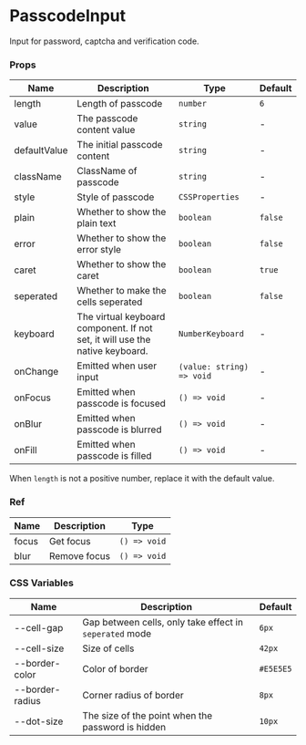 # PasscodeInput <Experimental></Experimental>

Input for password, captcha and verification code.

<code src="./demos/demo1.tsx"></code>

### Props

| Name         | Description                                                                  | Type                      | Default |
| ------------ | ---------------------------------------------------------------------------- | ------------------------- | ------- |
| length       | Length of passcode                                                           | `number`                  | `6`     |
| value        | The passcode content value                                                   | `string`                  | -       |
| defaultValue | The initial passcode content                                                 | `string`                  | -       |
| className    | ClassName of passcode                                                        | `string`                  | -       |
| style        | Style of passcode                                                            | `CSSProperties`           | -       |
| plain        | Whether to show the plain text                                               | `boolean`                 | `false` |
| error        | Whether to show the error style                                              | `boolean`                 | `false` |
| caret        | Whether to show the caret                                                    | `boolean`                 | `true`  |
| seperated    | Whether to make the cells seperated                                          | `boolean`                 | `false` |
| keyboard     | The virtual keyboard component. If not set, it will use the native keyboard. | `NumberKeyboard`          | -       |
| onChange     | Emitted when user input                                                      | `(value: string) => void` | -       |
| onFocus      | Emitted when passcode is focused                                             | `() => void`              | -       |
| onBlur       | Emitted when passcode is blurred                                             | `() => void`              | -       |
| onFill       | Emitted when passcode is filled                                              | `() => void`              | -       |

When `length` is not a positive number, replace it with the default value.

### Ref

| Name  | Description  | Type         |
| ----- | ------------ | ------------ |
| focus | Get focus    | `() => void` |
| blur  | Remove focus | `() => void` |

### CSS Variables

| Name            | Description                                             | Default   |
| --------------- | ------------------------------------------------------- | --------- |
| --cell-gap      | Gap between cells, only take effect in `seperated` mode | `6px`     |
| --cell-size     | Size of cells                                           | `42px`    |
| --border-color  | Color of border                                         | `#E5E5E5` |
| --border-radius | Corner radius of border                                 | `8px`     |
| --dot-size      | The size of the point when the password is hidden       | `10px`    |
